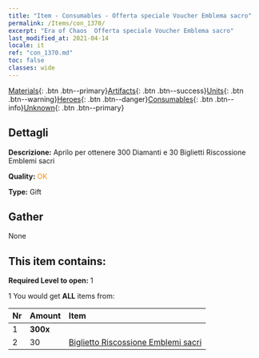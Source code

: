 ```yaml
---
title: "Item - Consumables - Offerta speciale Voucher Emblema sacro"
permalink: /Items/con_1370/
excerpt: "Era of Chaos  Offerta speciale Voucher Emblema sacro"
last_modified_at: 2021-04-14
locale: it
ref: "con_1370.md"
toc: false
classes: wide
---
```

 [Materials](/it/Items/){: .btn .btn--primary}[Artifacts](/it/Items/Artifacts/){: .btn .btn--success}[Units](/it/Items/Units/){: .btn .btn--warning}[Heroes](/it/Items/Heroes/){: .btn .btn--danger}[Consumables](/it/Items/Consumables/){: .btn .btn--info}[Unknown](/it/Items/Unknown/){: .btn .btn--primary}

## Dettagli
 **Descrizione:** Aprilo per ottenere 300 Diamanti e 30 Biglietti Riscossione Emblemi sacri

 **Quality:** <span style="color: #FF8C00">OK</span>

 **Type:** Gift

## Gather

  None

## This item contains:

 **Required Level to open:** 1

 1 You would get **ALL** items  from:

  | Nr | Amount |     Item    |
  |:---|:-------|:------------|
  | 1 |  **300x** | <i class="fas fa-gem"/> |  | 
  | 2 | 30 | [Biglietto Riscossione Emblemi sacri](/it/Items/con_513/) | 
